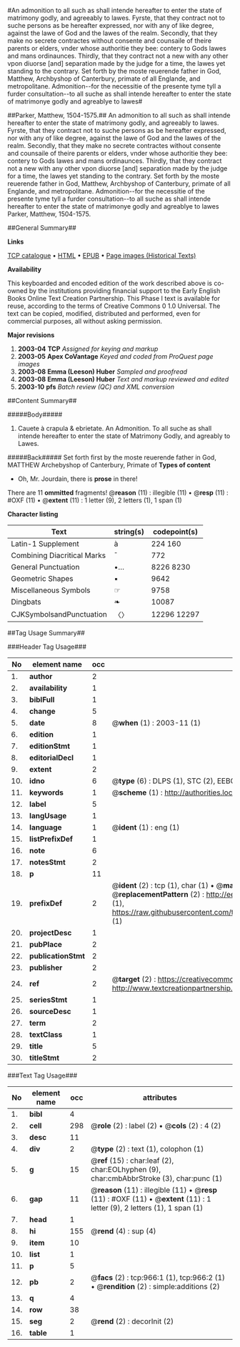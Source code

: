 #An admonition to all such as shall intende hereafter to enter the state of matrimony godly, and agreeably to lawes. Fyrste, that they contract not to suche persons as be hereafter expressed, nor with any of like degree, against the lawe of God and the lawes of the realm. Secondly, that they make no secrete contractes without consente and counsaile of theire parents or elders, vnder whose authoritie they bee: contery to Gods lawes and mans ordinaunces. Thirdly, that they contract not a new with any other vpon diuorse [and] separation made by the judge for a time, the lawes yet standing to the contrary. Set forth by the moste reuerende father in God, Matthew, Archbyshop of Canterbury, primate of all Englande, and metropolitane. Admonition--for the necessitie of the presente tyme tyll a furder consultation--to all suche as shall intende hereafter to enter the state of matrimonye godly and agreablye to lawes#

##Parker, Matthew, 1504-1575.##
An admonition to all such as shall intende hereafter to enter the state of matrimony godly, and agreeably to lawes. Fyrste, that they contract not to suche persons as be hereafter expressed, nor with any of like degree, against the lawe of God and the lawes of the realm. Secondly, that they make no secrete contractes without consente and counsaile of theire parents or elders, vnder whose authoritie they bee: contery to Gods lawes and mans ordinaunces. Thirdly, that they contract not a new with any other vpon diuorse [and] separation made by the judge for a time, the lawes yet standing to the contrary. Set forth by the moste reuerende father in God, Matthew, Archbyshop of Canterbury, primate of all Englande, and metropolitane.
Admonition--for the necessitie of the presente tyme tyll a furder consultation--to all suche as shall intende hereafter to enter the state of matrimonye godly and agreablye to lawes
Parker, Matthew, 1504-1575.

##General Summary##

**Links**

[TCP catalogue](http://www.ota.ox.ac.uk/tcp/)  • 
[HTML](http://tei.it.ox.ac.uk/tcp/Texts-HTML/free/A08/A08991.html)  • 
[EPUB](http://tei.it.ox.ac.uk/tcp/Texts-EPUB/free/A08/A08991.epub) • 
[Page images (Historical Texts)](https://data.historicaltexts.jisc.ac.uk/view?pubId=eebo-99836682e&pageId=eebo-99836682e-966-1)

**Availability**

This keyboarded and encoded edition of the
	       work described above is co-owned by the institutions
	       providing financial support to the Early English Books
	       Online Text Creation Partnership. This Phase I text is
	       available for reuse, according to the terms of Creative
	       Commons 0 1.0 Universal. The text can be copied,
	       modified, distributed and performed, even for
	       commercial purposes, all without asking permission.

**Major revisions**

1. __2003-04__ __TCP__ *Assigned for keying and markup*
1. __2003-05__ __Apex CoVantage__ *Keyed and coded from ProQuest page images*
1. __2003-08__ __Emma (Leeson) Huber__ *Sampled and proofread*
1. __2003-08__ __Emma (Leeson) Huber__ *Text and markup reviewed and edited*
1. __2003-10__ __pfs__ *Batch review (QC) and XML conversion*

##Content Summary##

#####Body#####

1. Cauete à crapula & ebrietate. An Admonition. To all suche as shall intende hereafter to enter the state of Matrimony Godly, and agreably to Lawes.

#####Back#####
Set forth first by the moste reuerende father in God, MATTHEW Archebyshop of Canterbury, Primate of 
**Types of content**

  * Oh, Mr. Jourdain, there is **prose** in there!

There are 11 **ommitted** fragments! 
 @__reason__ (11) : illegible (11)  •  @__resp__ (11) : #OXF (11)  •  @__extent__ (11) : 1 letter (9), 2 letters (1), 1 span (1)

**Character listing**


|Text|string(s)|codepoint(s)|
|---|---|---|
|Latin-1 Supplement|à |224 160|
|Combining             Diacritical Marks|̄|772|
|General Punctuation|•…|8226 8230|
|Geometric Shapes|▪|9642|
|Miscellaneous Symbols|☞|9758|
|Dingbats|❧|10087|
|CJKSymbolsandPunctuation|〈〉|12296 12297|

##Tag Usage Summary##

###Header Tag Usage###

|No|element name|occ|attributes|
|---|---|---|---|
|1.|__author__|2||
|2.|__availability__|1||
|3.|__biblFull__|1||
|4.|__change__|5||
|5.|__date__|8| @__when__ (1) : 2003-11 (1)|
|6.|__edition__|1||
|7.|__editionStmt__|1||
|8.|__editorialDecl__|1||
|9.|__extent__|2||
|10.|__idno__|6| @__type__ (6) : DLPS (1), STC (2), EEBO-CITATION (1), PROQUEST (1), VID (1)|
|11.|__keywords__|1| @__scheme__ (1) : http://authorities.loc.gov/ (1)|
|12.|__label__|5||
|13.|__langUsage__|1||
|14.|__language__|1| @__ident__ (1) : eng (1)|
|15.|__listPrefixDef__|1||
|16.|__note__|6||
|17.|__notesStmt__|2||
|18.|__p__|11||
|19.|__prefixDef__|2| @__ident__ (2) : tcp (1), char (1)  •  @__matchPattern__ (2) : ([0-9\-]+):([0-9IVX]+) (1), (.+) (1)  •  @__replacementPattern__ (2) : http://eebo.chadwyck.com/downloadtiff?vid=$1&page=$2 (1), https://raw.githubusercontent.com/textcreationpartnership/Texts/master/tcpchars.xml#$1 (1)|
|20.|__projectDesc__|1||
|21.|__pubPlace__|2||
|22.|__publicationStmt__|2||
|23.|__publisher__|2||
|24.|__ref__|2| @__target__ (2) : https://creativecommons.org/publicdomain/zero/1.0/ (1), http://www.textcreationpartnership.org/docs/. (1)|
|25.|__seriesStmt__|1||
|26.|__sourceDesc__|1||
|27.|__term__|2||
|28.|__textClass__|1||
|29.|__title__|5||
|30.|__titleStmt__|2||


###Text Tag Usage###

|No|element name|occ|attributes|
|---|---|---|---|
|1.|__bibl__|4||
|2.|__cell__|298| @__role__ (2) : label (2)  •  @__cols__ (2) : 4 (2)|
|3.|__desc__|11||
|4.|__div__|2| @__type__ (2) : text (1), colophon (1)|
|5.|__g__|15| @__ref__ (15) : char:leaf (2), char:EOLhyphen (9), char:cmbAbbrStroke (3), char:punc (1)|
|6.|__gap__|11| @__reason__ (11) : illegible (11)  •  @__resp__ (11) : #OXF (11)  •  @__extent__ (11) : 1 letter (9), 2 letters (1), 1 span (1)|
|7.|__head__|1||
|8.|__hi__|155| @__rend__ (4) : sup (4)|
|9.|__item__|10||
|10.|__list__|1||
|11.|__p__|5||
|12.|__pb__|2| @__facs__ (2) : tcp:966:1 (1), tcp:966:2 (1)  •  @__rendition__ (2) : simple:additions (2)|
|13.|__q__|4||
|14.|__row__|38||
|15.|__seg__|2| @__rend__ (2) : decorInit (2)|
|16.|__table__|1||
